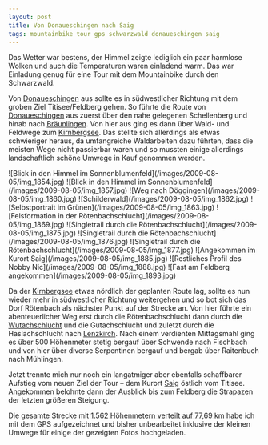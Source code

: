 ```yaml
---
layout: post
title: Von Donaueschingen nach Saig
tags: mountainbike tour gps schwarzwald donaueschingen saig
---
```


Das Wetter war bestens, der Himmel zeigte lediglich ein paar harmlose Wolken und auch die Temperaturen waren einladend warm. Das war Einladung genug für eine Tour mit dem Mountainbike durch den Schwarzwald.

Von [Donaueschingen] aus sollte es in südwestlicher Richtung mit dem groben Ziel Titisee/Feldberg gehen. So führte die Route von [Donaueschingen] aus zuerst über den nahe gelegenen Schellenberg und hinab nach [Bräunlingen]. Von hier aus ging es dann über Wald- und Feldwege zum [Kirnbergsee]. Das stellte sich allerdings als etwas schwieriger heraus, da umfangreiche Waldarbeiten dazu führten, dass die meisten Wege nicht passierbar waren und so mussten einige allerdings landschaftlich schöne Umwege in Kauf genommen werden.

<div class="gallery" markdown="1">
![Blick in den Himmel im Sonnenblumenfeld](/images/2009-08-05/img_1854.jpg)
![Blick in den Himmel im Sonnenblumenfeld](/images/2009-08-05/img_1857.jpg)
![Weg nach Döggingen](/images/2009-08-05/img_1860.jpg)
![Schilderwald](/images/2009-08-05/img_1862.jpg)
![Selbstportrait im Grünen](/images/2009-08-05/img_1863.jpg)
![Felsformation in der Rötenbachschlucht](/images/2009-08-05/img_1869.jpg)
![Singletrail durch die Rötenbachschlucht](/images/2009-08-05/img_1875.jpg)
![Singletrail durch die Rötenbachschlucht](/images/2009-08-05/img_1876.jpg)
![Singletrail durch die Rötenbachschlucht](/images/2009-08-05/img_1877.jpg)
![Angekommen im Kurort Saig](/images/2009-08-05/img_1885.jpg)
![Restliches Profil des Nobby Nic](/images/2009-08-05/img_1888.jpg)
![Fast am Feldberg angekommen](/images/2009-08-05/img_1893.jpg)
</div>

Da der [Kirnbergsee] etwas nördlich der geplanten Route lag, sollte es nun wieder mehr in südwestlicher Richtung weitergehen und so bot sich das Dorf Rötenbach als nächster Punkt auf der Strecke an. Von hier führte ein abenteuerlicher Weg erst durch die Rötenbachschlucht dann durch die [Wutachschlucht] und die Gutachschlucht und zuletzt durch die Haslachschlucht nach [Lenzkirch]. Nach einem verdienten Mittagsmahl ging es über 500 Höhenmeter stetig bergauf über Schwende nach Fischbach und von hier über diverse Serpentinen bergauf und bergab über Raitenbuch nach Mühlingen.

Jetzt trennte mich nur noch ein langatmiger aber ebenfalls schaffbarer Aufstieg vom neuen Ziel der Tour – dem Kurort [Saig] östlich vom Titisee. Angekommen belohnte dann der Ausblick bis zum Feldberg die Strapazen der letzten größeren Steigung.

Die gesamte Strecke mit [1.562 Höhenmetern verteilt auf 77,69 km](http://gpsies.com/map.do?fileId=svpfbvyszinytcxk) habe ich mit dem GPS aufgezeichnet und bisher unbearbeitet inklusive der kleinen Umwege für einige der gezeigten Fotos hochgeladen.

[Donaueschingen]: http://www.donaueschingen.de
[Bräunlingen]: http://www.braeunlingen.de
[Kirnbergsee]: http://www.kirnbergsee.de
[Wutachschlucht]: http://www.wutachschlucht.de
[Lenzkirch]: http://www.lenzkirch-schwarzwald.de
[Saig]: http://www.saig.de
